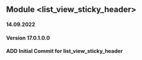 ## Module <list_view_sticky_header>

#### 14.09.2022
#### Version 17.0.1.0.0
#### ADD Initial Commit for list_view_sticky_header
